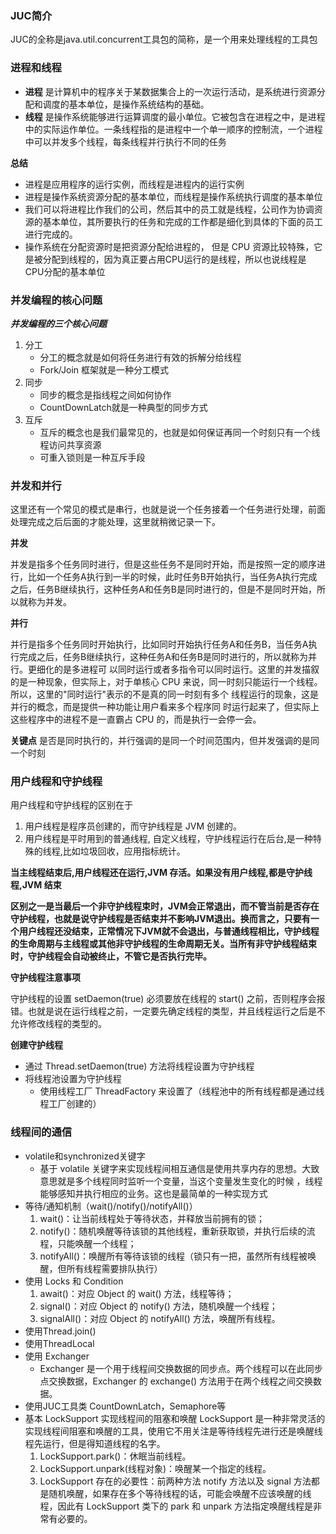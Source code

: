 ### JUC简介

JUC的全称是java.util.concurrent工具包的简称，是一个用来处理线程的工具包

### 进程和线程

- **进程** 是计算机中的程序关于某数据集合上的一次运行活动，是系统进行资源分配和调度的基本单位，是操作系统结构的基础。
- **线程** 是操作系统能够进行运算调度的最小单位。它被包含在进程之中，是进程中的实际运作单位。一条线程指的是进程中一个单一顺序的控制流，一个进程中可以并发多个线程，每条线程并行执行不同的任务

**总结**

- 进程是应用程序的运行实例，而线程是进程内的运行实例
- 进程是操作系统资源分配的基本单位，而线程是操作系统执行调度的基本单位
- 我们可以将进程比作我们的公司，然后其中的员工就是线程，公司作为协调资源的基本单位，其所要执行的任务和完成的工作都是细化到具体的下面的员工进行完成的。
- 操作系统在分配资源时是把资源分配给进程的， 但是 CPU 资源⽐较特殊，它是被分配到线程的，因为真正要占⽤CPU运⾏的是线程，所以也说线程是 CPU分配的基本单位
### 并发编程的核心问题

***并发编程的三个核心问题***

1. 分工
    - 分工的概念就是如何将任务进行有效的拆解分给线程
    - Fork/Join 框架就是一种分工模式
2. 同步
    - 同步的概念是指线程之间如何协作
    - CountDownLatch就是一种典型的同步方式
3. 互斥
    - 互斥的概念也是我们最常见的，也就是如何保证再同一个时刻只有一个线程访问共享资源
    - 可重入锁则是一种互斥手段

### 并发和并行

这里还有一个常见的模式是串行，也就是说一个任务接着一个任务进行处理，前面处理完成之后后面的才能处理，这里就稍微记录一下。

**并发**

并发是指多个任务同时进行，但是这些任务不是同时开始，而是按照一定的顺序进行，比如一个任务A执行到一半的时候，此时任务B开始执行，当任务A执行完成之后，任务B继续执行，这种任务A和任务B是同时进行的，但是不是同时开始，所以就称为并发。

**并行**

并行是指多个任务同时开始执行，比如同时开始执行任务A和任务B，当任务A执行完成之后，任务B继续执行，这种任务A和任务B是同时进行的，所以就称为并行。更细化的是多进程可
以同时运行或者多指令可以同时运行。这里的并发描叙的是一种现象，但实际上，对于单核心 CPU 来说，同一时刻只能运行一个线程。所以，这里的"同时运行"表示的不是真的同一时刻有多个 线程运行的现象，这是并行的概念，而是提供一种功能让用户看来多个程序同
时运行起来了，但实际上这些程序中的进程不是一直霸占 CPU 的，而是执行一会停一会。

**关键点** 是否是同时执行的，并行强调的是同一个时间范围内，但并发强调的是同一个时刻
### 用户线程和守护线程

用户线程和守护线程的区别在于
1. 用户线程是程序员创建的，而守护线程是 JVM 创建的。
2. 用户线程是平时用到的普通线程, 自定义线程，守护线程运行在后台,是一种特殊的线程,比如垃圾回收，应用指标统计。

**当主线程结束后,用户线程还在运行,JVM 存活。如果没有用户线程,都是守护线程,JVM 结束**

**区别之⼀是当最后⼀个⾮守护线程束时，JVM会正常退出，⽽不管当前是否存在守护线程，也就是说守护线程是否结束并不影响JVM退出。换⽽⾔之，只要有⼀个⽤户线程还没结束，正常情况下JVM就不会退出，与普通线程相比，守护线程的生命周期与主线程或其他非守护线程的生命周期无关。当所有非守护线程结束时，守护线程会自动被终止，不管它是否执行完毕。**

**守护线程注意事项**

守护线程的设置 setDaemon(true) 必须要放在线程的 start() 之前，否则程序会报错。也就是说在运行线程之前，一定要先确定线程的类型，并且线程运行之后是不允许修改线程的类型的。

**创建守护线程**

 - 通过 Thread.setDaemon(true) 方法将线程设置为守护线程
 - 将线程池设置为守护线程
   - 使用线程工厂 ThreadFactory 来设置了（线程池中的所有线程都是通过线程工厂创建的）

### 线程间的通信

- volatile和synchronized关键字
  - 基于 volatile 关键字来实现线程间相互通信是使用共享内存的思想。大致意思就是多个线程同时监听一个变量，当这个变量发生变化的时候 ，线程能够感知并执行相应的业务。这也是最简单的一种实现方式
- 等待/通知机制（wait()/notify()/notifyAll()）
  1. wait()：让当前线程处于等待状态，并释放当前拥有的锁；
  2. notify()：随机唤醒等待该锁的其他线程，重新获取锁，并执行后续的流程，只能唤醒一个线程；
  3. notifyAll()：唤醒所有等待该锁的线程（锁只有一把，虽然所有线程被唤醒，但所有线程需要排队执行）
- 使用 Locks 和 Condition
  1. await()：对应 Object 的 wait() 方法，线程等待；
  2. signal()：对应 Object 的 notify() 方法，随机唤醒一个线程；
  3. signalAll()：对应 Object 的 notifyAll() 方法，唤醒所有线程。
- 使⽤Thread.join()
- 使⽤ThreadLocal
- 使用 Exchanger
  - Exchanger 是一个用于线程间交换数据的同步点。两个线程可以在此同步点交换数据，Exchanger 的 exchange() 方法用于在两个线程之间交换数据。
- 使用JUC工具类 CountDownLatch，Semaphore等
- 基本 LockSupport 实现线程间的阻塞和唤醒
  LockSupport 是一种非常灵活的实现线程间阻塞和唤醒的工具，使用它不用关注是等待线程先进行还是唤醒线程先运行，但是得知道线程的名字。
  1. LockSupport.park()：休眠当前线程。
  2. LockSupport.unpark(线程对象)：唤醒某一个指定的线程。
  3. LockSupport 存在的必要性：前两种方法 notify 方法以及 signal 方法都是随机唤醒，如果存在多个等待线程的话，可能会唤醒不应该唤醒的线程，因此有 LockSupport 类下的 park 和 unpark 方法指定唤醒线程是非常有必要的。




